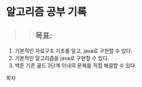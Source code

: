 # 알고리즘 공부 기록

>>
>> ## 목표:
1. 기본적인 자료구조 기초를 알고, java로 구현할 수 있다.
2. 기본적인 알고리즘을 java로 구현할 수 있다.
3. 백준 기준 골드 3단계 이내의 문제를 직접 해결할 수 있다.


목차

